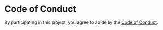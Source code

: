 # Code of Conduct

By participating in this project, you agree to abide by the
[Code of Conduct][tb-coc].

[tb-coc]: https://www.contributor-covenant.org/version/2/0/code_of_conduct/